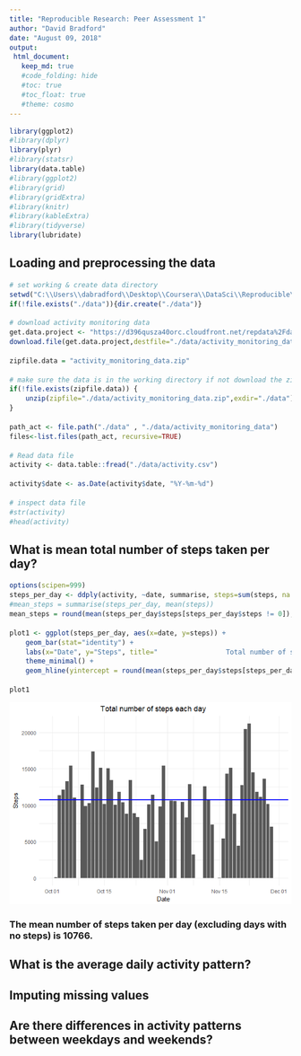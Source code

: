 ```yaml
---
title: "Reproducible Research: Peer Assessment 1"
author: "David Bradford"
date: "August 09, 2018"
output:
 html_document:
   keep_md: true
   #code_folding: hide
   #toc: true
   #toc_float: true
   #theme: cosmo
---
```



```r
library(ggplot2)
#library(dplyr)
library(plyr)
#library(statsr)
library(data.table)
#library(ggplot2)
#library(grid)
#library(gridExtra)
#library(knitr)
#library(kableExtra)
#library(tidyverse)
library(lubridate)
```

## Loading and preprocessing the data


```r
# set working & create data directory
setwd("C:\\Users\\dabradford\\Desktop\\Coursera\\DataSci\\Reproducible\\RepData_PeerAssessment1")
if(!file.exists("./data")){dir.create("./data")}

# download activity monitoring data
get.data.project <- "https://d396qusza40orc.cloudfront.net/repdata%2Fdata%2Factivity.zip"
download.file(get.data.project,destfile="./data/activity_monitoring_data.zip",method="auto")

zipfile.data = "activity_monitoring_data.zip"

# make sure the data is in the working directory if not download the zip file into the to zipfile.data and unzip it
if(!file.exists(zipfile.data)) {        
    unzip(zipfile="./data/activity_monitoring_data.zip",exdir="./data")
} 

path_act <- file.path("./data" , "./data/activity_monitoring_data")
files<-list.files(path_act, recursive=TRUE)

# Read data file
activity <- data.table::fread("./data/activity.csv")

activity$date <- as.Date(activity$date, "%Y-%m-%d")

# inspect data file
#str(activity)
#head(activity)
```


## What is mean total number of steps taken per day?


```r
options(scipen=999)
steps_per_day <- ddply(activity, ~date, summarise, steps=sum(steps, na.rm = TRUE))
#mean_steps = summarise(steps_per_day, mean(steps))
mean_steps = round(mean(steps_per_day$steps[steps_per_day$steps != 0]), 0)

plot1 <- ggplot(steps_per_day, aes(x=date, y=steps)) + 
    geom_bar(stat="identity") +
    labs(x="Date", y="Steps", title="                 Total number of steps each day") +
    theme_minimal() +
    geom_hline(yintercept = round(mean(steps_per_day$steps[steps_per_day$steps != 0]), 0), col='blue',size=1)

plot1
```

![](PA1_bradford_files/figure-html/unnamed-chunk-1-1.png)<!-- -->


### The mean number of steps taken per day (excluding days with no steps) is 10766.



## What is the average daily activity pattern?



## Imputing missing values



## Are there differences in activity patterns between weekdays and weekends?

